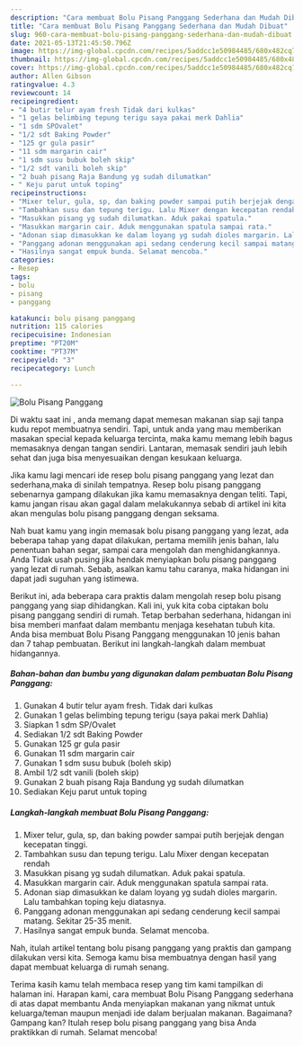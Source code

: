 ```yaml
---
description: "Cara membuat Bolu Pisang Panggang Sederhana dan Mudah Dibuat"
title: "Cara membuat Bolu Pisang Panggang Sederhana dan Mudah Dibuat"
slug: 960-cara-membuat-bolu-pisang-panggang-sederhana-dan-mudah-dibuat
date: 2021-05-13T21:45:50.796Z
image: https://img-global.cpcdn.com/recipes/5addcc1e50984485/680x482cq70/bolu-pisang-panggang-foto-resep-utama.jpg
thumbnail: https://img-global.cpcdn.com/recipes/5addcc1e50984485/680x482cq70/bolu-pisang-panggang-foto-resep-utama.jpg
cover: https://img-global.cpcdn.com/recipes/5addcc1e50984485/680x482cq70/bolu-pisang-panggang-foto-resep-utama.jpg
author: Allen Gibson
ratingvalue: 4.3
reviewcount: 14
recipeingredient:
- "4 butir telur ayam fresh Tidak dari kulkas"
- "1 gelas belimbing tepung terigu saya pakai merk Dahlia"
- "1 sdm SPOvalet"
- "1/2 sdt Baking Powder"
- "125 gr gula pasir"
- "11 sdm margarin cair"
- "1 sdm susu bubuk boleh skip"
- "1/2 sdt vanili boleh skip"
- "2 buah pisang Raja Bandung yg sudah dilumatkan"
- " Keju parut untuk toping"
recipeinstructions:
- "Mixer telur, gula, sp, dan baking powder sampai putih berjejak dengan kecepatan tinggi."
- "Tambahkan susu dan tepung terigu. Lalu Mixer dengan kecepatan rendah"
- "Masukkan pisang yg sudah dilumatkan. Aduk pakai spatula."
- "Masukkan margarin cair. Aduk menggunakan spatula sampai rata."
- "Adonan siap dimasukkan ke dalam loyang yg sudah dioles margarin. Lalu tambahkan toping keju diatasnya."
- "Panggang adonan menggunakan api sedang cenderung kecil sampai matang. Sekitar 25-35 menit."
- "Hasilnya sangat empuk bunda. Selamat mencoba."
categories:
- Resep
tags:
- bolu
- pisang
- panggang

katakunci: bolu pisang panggang 
nutrition: 115 calories
recipecuisine: Indonesian
preptime: "PT20M"
cooktime: "PT37M"
recipeyield: "3"
recipecategory: Lunch

---
```



![Bolu Pisang Panggang](https://img-global.cpcdn.com/recipes/5addcc1e50984485/680x482cq70/bolu-pisang-panggang-foto-resep-utama.jpg)

Di waktu  saat ini , anda memang dapat memesan makanan siap saji tanpa kudu repot membuatnya sendiri. Tapi, untuk anda yang mau memberikan masakan special kepada keluarga tercinta, maka kamu memang lebih bagus memasaknya dengan tangan sendiri. Lantaran, memasak sendiri jauh lebih sehat dan juga bisa menyesuaikan dengan kesukaan keluarga.

Jika kamu lagi mencari ide resep bolu pisang panggang yang lezat dan sederhana,maka di sinilah tempatnya. Resep bolu pisang panggang  sebenarnya gampang dilakukan jika kamu memasaknya dengan teliti. Tapi, kamu jangan risau akan gagal dalam melakukannya 
sebab di artikel ini kita akan mengulas bolu pisang panggang dengan seksama.  



Nah buat kamu yang ingin memasak bolu pisang panggang yang lezat, ada beberapa tahap yang dapat dilakukan, pertama memilih jenis bahan, lalu penentuan bahan segar, sampai cara mengolah dan menghidangkannya. Anda Tidak usah pusing jika hendak menyiapkan bolu pisang panggang yang lezat di rumah. Sebab, asalkan kamu  tahu caranya, maka hidangan ini dapat jadi suguhan yang istimewa.

Berikut ini, ada beberapa cara praktis  dalam mengolah resep bolu pisang panggang yang siap dihidangkan. Kali ini, yuk kita coba ciptakan bolu pisang panggang sendiri di rumah. Tetap berbahan sederhana, hidangan ini bisa memberi manfaat dalam membantu menjaga kesehatan tubuh kita. Anda bisa membuat Bolu Pisang Panggang menggunakan 10 jenis bahan dan 7 tahap pembuatan. Berikut ini langkah-langkah dalam membuat hidangannya.

<!--inarticleads1-->

##### Bahan-bahan dan bumbu yang digunakan dalam pembuatan Bolu Pisang Panggang:

1. Gunakan 4 butir telur ayam fresh. Tidak dari kulkas
1. Gunakan 1 gelas belimbing tepung terigu (saya pakai merk Dahlia)
1. Siapkan 1 sdm SP/Ovalet
1. Sediakan 1/2 sdt Baking Powder
1. Gunakan 125 gr gula pasir
1. Gunakan 11 sdm margarin cair
1. Gunakan 1 sdm susu bubuk (boleh skip)
1. Ambil 1/2 sdt vanili (boleh skip)
1. Gunakan 2 buah pisang Raja Bandung yg sudah dilumatkan
1. Sediakan  Keju parut untuk toping




<!--inarticleads2-->

##### Langkah-langkah membuat Bolu Pisang Panggang:

1. Mixer telur, gula, sp, dan baking powder sampai putih berjejak dengan kecepatan tinggi.
1. Tambahkan susu dan tepung terigu. Lalu Mixer dengan kecepatan rendah
1. Masukkan pisang yg sudah dilumatkan. Aduk pakai spatula.
1. Masukkan margarin cair. Aduk menggunakan spatula sampai rata.
1. Adonan siap dimasukkan ke dalam loyang yg sudah dioles margarin. Lalu tambahkan toping keju diatasnya.
1. Panggang adonan menggunakan api sedang cenderung kecil sampai matang. Sekitar 25-35 menit.
1. Hasilnya sangat empuk bunda. Selamat mencoba.




Nah, itulah artikel tentang  bolu pisang panggang  yang praktis dan gampang dilakukan versi kita. Semoga kamu bisa membuatnya dengan hasil yang dapat membuat keluarga di rumah senang. 

Terima kasih kamu telah membaca resep yang tim kami tampilkan di halaman ini. Harapan kami, cara membuat  Bolu Pisang Panggang sederhana di atas dapat membantu Anda menyiapkan makanan yang nikmat untuk keluarga/teman maupun menjadi ide dalam berjualan makanan. Bagaimana? Gampang kan? Itulah resep bolu pisang panggang yang bisa Anda praktikkan di rumah. Selamat mencoba!

